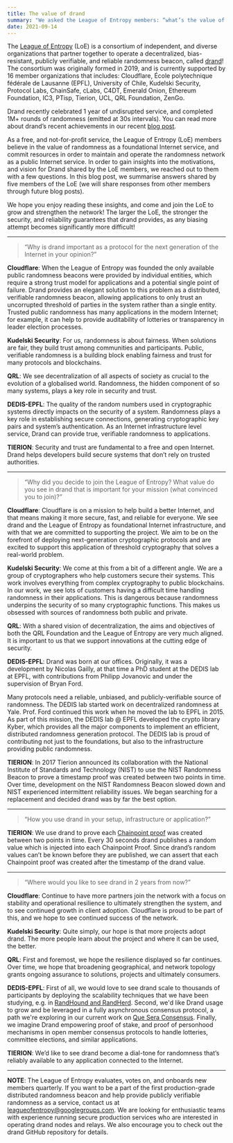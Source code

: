 ```yaml
---
title: The value of drand
summary: "We asked the League of Entropy members: “what’s the value of drand for you, and why do you support it?” Check out what they said!"
date: 2021-09-14
---
```


The [League of Entropy](https://leagueofentropy.com/) (LoE) is a consortium of independent, and diverse organizations that partner together to operate a  decentralized, bias-resistant, publicly verifiable, and reliable randomness beacon, called [drand](https://drand.love)! The consortium was originally formed in 2019, and is currently supported by 16 member organizations that includes: Cloudflare, École polytechnique fédérale de Lausanne (EPFL), University of Chile, Kudelski Security, Protocol Labs, ChainSafe, cLabs, C4DT, Emerald Onion, Ethereum Foundation, IC3, PTisp, Tierion, UCL, QRL Foundation, ZenGo.

Drand recently celebrated 1 year of undisrupted service, and completed 1M+ rounds of randomness (emitted at 30s intervals). You can read more about drand’s recent achievements in our recent [blog post](​​https://drand.love/blog/2021/08/10/drand-celebrates-one-year-as-a-randomness-service/).

As a free, and not-for-profit service, the League of Entropy (LoE) members believe in the value of randomness as a foundational Internet service, and commit resources in order to maintain and operate the randomness network as a public Internet service. In order to gain insights into the motivations, and vision for Drand shared by the LoE members, we  reached out to them with a few questions. In this blog post, we summarise answers shared by five members of the LoE (we will share responses from other members through future blog posts).

We hope you enjoy reading these insights, and come and join the LoE to grow and strengthen the network! The larger the LoE, the stronger the security,  and reliability guarantees that drand provides, as any biasing attempt becomes significantly more difficult!

---

> “Why is drand important as a protocol for the next generation of the Internet in your opinion?”

**Cloudflare**: When the League of Entropy was founded the only available public randomness beacons were provided by individual entities, which require a strong trust model for applications and a potential single point of failure. Drand provides an elegant solution to this problem as a distributed, verifiable randomness beacon, allowing applications to only trust an uncorrupted threshold of parties in the system rather than a single entity. Trusted public randomness has many applications in the modern Internet; for example, it can help to provide auditability of lotteries or transparency in leader election processes.

**Kudelski Security**: For us, randomness is about fairness. When solutions are fair, they build trust among communities and participants. Public, verifiable randomness is a building block enabling fairness and trust for many protocols and blockchains.

**QRL**: We see decentralization of all aspects of society as crucial to the evolution of a globalised world.  Randomness, the hidden component of so many systems, plays a key role in security and trust.

**DEDIS-EPFL**: The quality of the random numbers used in cryptographic systems directly impacts on the security of a system. Randomness plays a key role in establishing secure connections, generating cryptographic key pairs and system’s authentication. As an Internet infrastructure level service, Drand can provide true, verifiable randomness to applications. 

**TIERION**: Security and trust are fundamental to a free and open Internet. Drand helps developers build secure systems that don’t rely on trusted authorities. 

---

> “Why did you decide to join the League of Entropy? What value do you see in drand that is important for your mission (what convinced you to join)?”

**Cloudflare**: Cloudflare is on a mission to help build a better Internet, and that means making it more secure, fast, and reliable for everyone. We see drand and the League of Entropy as foundational Internet infrastructure, and with that we are committed to supporting the project. We aim to be on the forefront of deploying next-generation cryptographic protocols and are excited to support this application of threshold cryptography that solves a real-world problem.

**Kudelski Security**: We come at this from a bit of a different angle. We are a group of cryptographers who help customers secure their systems. This work involves everything from complex cryptography to public blockchains. In our work, we see lots of customers having a difficult time handling randomness in their applications. This is dangerous because randomness underpins the security of so many cryptographic functions. This makes us obsessed with sources of randomness both public and private.

**QRL**: With a shared vision of decentralization, the aims and objectives of both the QRL Foundation and the League of Entropy are very much aligned.  It is important to us that we support innovations at the cutting edge of security.

**DEDIS-EPFL**: Drand was born at our offices. Originally, it was a development by Nicolas Gailly, at that time a PhD student at the DEDIS lab at EPFL, with contributions from Philipp Jovanovic and under the supervision of Bryan Ford. 

Many protocols need a reliable, unbiased, and publicly-verifiable source of randomness. The DEDIS lab started work on decentralized randomness at Yale. Prof. Ford continued this work when he moved the lab to EPFL in 2015. As part of this mission, the DEDIS lab @ EPFL developed the crypto library Kyber, which provides all the major components to implement an efficient, distributed randomness generation protocol. The DEDIS lab is proud of contributing not just to the foundations, but also to the infrastructure providing public randomness.

**TIERION**: In 2017 Tierion announced its collaboration with the National Institute of Standards and Technology (NIST) to use the NIST Randomness Beacon to prove a timestamp proof was created between two points in time. Over time, development on the NIST Randomness Beacon slowed down and NIST experienced intermittent reliability issues. We began searching for a replacement and decided drand was by far the best option. 

---

> “How you use drand in your setup, infrastructure or application?”

**TIERION**: We use drand to prove each [Chainpoint proof](https://tierion.com/chainpoint) was created between two points in time. Every 30 seconds drand publishes a random value which is injected into each Chainpoint Proof. Since drand’s random values can’t be known before they are published, we can assert that each Chainpoint proof was created after the timestamp of the drand value. 

---

> “Where would you like to see drand in 2 years from now?”

**Cloudflare**: Continue to have more partners join the network with a focus on stability and operational resilience to ultimately strengthen the system, and to see continued growth in client adoption. Cloudflare is proud to be part of this, and we hope to see continued success of the network.

**Kudelski Security**: Quite simply, our hope is that more projects adopt drand. The more people learn about the project and where it can be used, the better.

**QRL**: First and foremost, we hope the resilience displayed so far continues. Over time, we hope that broadening geographical, and network topology grants ongoing assurance to solutions, projects and ultimately consumers.

**DEDIS-EPFL**: First of all, we would love to see drand scale to thousands of participants by deploying the scalability techniques that we have been studying, e.g. in [RandHound and RandHerd](https://eprint.iacr.org/2016/1067.pdf). Second, we'd like Drand usage to grow and be leveraged in a fully asynchronous consensus protocol, a path we're exploring in our current work on [Que Sera Consensus](​​https://arxiv.org/abs/2003.02291). Finally, we imagine Drand empowering proof of stake, and proof of personhood mechanisms in open member consensus protocols to handle lotteries, committee elections, and similar applications. 

**TIERION**: We’d like to see drand become a dial-tone for randomness that’s reliably available to any application connected to the Internet.

---

**NOTE**: The League of Entropy evaluates, votes on, and onboards new members quarterly. If you want to be a part of the first production-grade distributed randomness beacon and help provide publicly verifiable randomness as a service, contact us at leagueofentropy@googlegroups.com. We are looking for enthusiastic teams with experience running secure production services who are interested in operating drand nodes and relays. We also encourage you to check out the drand GitHub repository for details.
